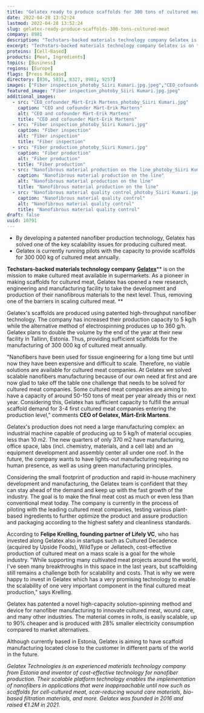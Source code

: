```yaml
---
title: "Gelatex ready to produce scaffolds for 300 tons of cultured meat"
date: 2022-04-28 13:52:24
lastmod: 2022-04-28 13:52:24
slug: gelatex-ready-produce-scaffolds-300-tons-cultured-meat
company: 8981
description: "Techstars-backed materials technology company Gelatex is on the mission to make cultured meat available in supermarkets. As a pioneer in making scaffolds for cultured meat, Gelatex has opened a new research, engineering and manufacturing facility to take the development and production of their nanofibrous materials to the next level. Thus, removing one of the barriers in scaling cultured meat."
excerpt: "Techstars-backed materials technology company Gelatex is on the mission to make cultured meat available in supermarkets. As a pioneer in making scaffolds for cultured meat, Gelatex has opened a new research, engineering and manufacturing facility to take the development and production of their nanofibrous materials to the next level. Thus, removing one of the barriers in scaling cultured meat."
proteins: [Cell-Based]
products: [Meat, Ingredients]
topics: [Business]
regions: [Europe]
flags: [Press Release]
directory: [836, 5831, 8327, 8981, 9257]
images: ["Fiber inspection_photoby_Siiri Kumari.jpg.jpeg","CEO_cofounder_Märt-Erik Martens_photoby_Siiri Kumari.jpg", "Fiber inspection_photoby_Siiri Kumari.jpg", "Fiber production_photoby_Siiri Kumari.jpg", "Nanofibrous material production on the line_photoby_Siiri Kumari.jpg", "Nanofibrous material quality control_photoby_Siiri Kumari.jpg"]
featured_image: "Fiber inspection_photoby_Siiri Kumari.jpg.jpeg"
additional_images:
  - src: "CEO_cofounder_Märt-Erik Martens_photoby_Siiri Kumari.jpg"
    caption: "CEO and cofounder Märt-Erik Martens"
    alt: "CEO and cofounder Märt-Erik Martens"
    title: "CEO and cofounder Märt-Erik Martens"
  - src: "Fiber inspection_photoby_Siiri Kumari.jpg"
    caption: "Fiber inspection"
    alt: "Fiber inspection"
    title: "Fiber inspection"
  - src: "Fiber production_photoby_Siiri Kumari.jpg"
    caption: "Fiber production"
    alt: "Fiber production"
    title: "Fiber production"
  - src: "Nanofibrous material production on the line_photoby_Siiri Kumari.jpg"
    caption: "Nanofibrous material production on the line"
    alt: "Nanofibrous material production on the line"
    title: "Nanofibrous material production on the line"
  - src: "Nanofibrous material quality control_photoby_Siiri Kumari.jpg"
    caption: "Nanofibrous material quality control"
    alt: "Nanofibrous material quality control"
    title: "Nanofibrous material quality control"
draft: false
uuid: 10791
---
```

-   By developing a patented nanofiber production technology, Gelatex
    has solved one of the key scalability issues for producing cultured
    meat.
-   Gelatex is currently running pilots with the capacity to provide
    scaffolds for 300 000 kg of cultured meat annually.

**Techstars-backed materials technology company**
[**Gelatex**](https://www.gelatex.com/)** is on the mission to make
cultured meat available in supermarkets. As a pioneer in making
scaffolds for cultured meat, Gelatex has opened a new research,
engineering and manufacturing facility to take the development and
production of their nanofibrous materials to the next level. Thus,
removing one of the barriers in scaling cultured meat. **

Gelatex's scaffolds are produced using patented high-throughput
nanofiber technology. The company has increased their production
capacity to 5 kg/h while the alternative method of electrospinning
produces up to 360 g/h. Gelatex plans to double the volume by the end of
the year at their new facility in Tallinn, Estonia. Thus, providing
sufficient scaffolds for the manufacturing of 300 000 kg of cultured
meat annually.

"Nanofibers have been used for tissue engineering for a long time but
until now they have been expensive and difficult to scale. Therefore, no
viable solutions are available for cultured meat companies. At Gelatex
we solved scalable nanofibers manufacturing because of our own need at
first and are now glad to take off the table one challenge that needs to
be solved for cultured meat companies. Some cultured meat companies are
aiming to have a capacity of around 50-150 tons of meat per year already
this or next year. Considering this, Gelatex has sufficient capacity to
fulfill the annual scaffold demand for 3-4 first cultured meat companies
entering the production level," comments **CEO of Gelatex, Märt-Erik
Martens**. 

Gelatex's production does not need a large manufacturing complex: an
industrial machine capable of producing up to 5 kg/h of material
occupies less than 10 m2. The new quarters of only 370 m2 have
manufacturing, office space, labs (incl. chemistry, materials, and a
cell lab) and an equipment development and assembly center all under one
roof. In the future, the company wants to have lights-out manufacturing
requiring no human presence, as well as using green manufacturing
principles.

Considering the small footprint of production and rapid in-house
machinery development and manufacturing, the Gelatex team is confident
that they can stay ahead of the demand and keep up with the fast growth
of the industry. The goal is to make the final meat cost as much or even
less than conventional meat today. The company is currently in the
process of piloting with the leading cultured meat companies, testing
various plant-based ingredients to further optimize the product and
assure production and packaging according to the highest safety and
cleanliness standards. 

According to **Felipe Krelling, founding partner of Lifely VC**, who has
invested along Gelatex also in startups such as Cultured Decadence
(acquired by Upside Foods), WildType or Jellatech, cost-effective
production of cultured meat on a mass scale is a goal for the whole
industry. \"While supporting many cultivated meat projects around the
world, I've seen many breakthroughs in this space in the last years, but
scaffolding still remains a challenge both for scalability and costs.
That is why we were happy to invest in Gelatex which has a very
promising technology to enable the scalability of one very important
component in the final cultured meat production," says Krelling.

Gelatex has patented a novel high-capacity solution-spinning method and
device for nanofiber manufacturing to innovate cultured meat, wound
care, and many other industries. The material comes in rolls, is easily
scalable, up to 90% cheaper and is produced with 28% smaller electricity
consumption compared to market alternatives.

Although currently based in Estonia, Gelatex is aiming to have scaffold
manufacturing located close to the customer in different parts of the
world in the future.

*Gelatex Technologies is an experienced materials technology company
from Estonia and inventor of cost-effective technology for nanofiber
production. Their scalable platform technology enables the
implementation of nanofibers in applications that were inapproachable
until now such as scaffolds for cell-cultured meat, scar-reducing wound
care materials, bio-based filtration materials, and more. Gelatex was
founded in 2016 and raised €1.2M in 2021.*
